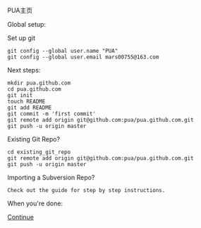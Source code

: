 PUA主页

Global setup:

Set up git

	git config --global user.name "PUA"
	git config --global user.email mars00755@163.com
    

Next steps:

	mkdir pua.github.com
	cd pua.github.com
	git init
	touch README
	git add README
	git commit -m 'first commit'
	git remote add origin git@github.com:pua/pua.github.com.git
	git push -u origin master
   

Existing Git Repo?

	cd existing_git_repo
	git remote add origin git@github.com:pua/pua.github.com.git
	git push -u origin master
    

Importing a Subversion Repo?

    Check out the guide for step by step instructions.
      

When you're done:

[Continue](https://github.com/pua/pua.github.com)


